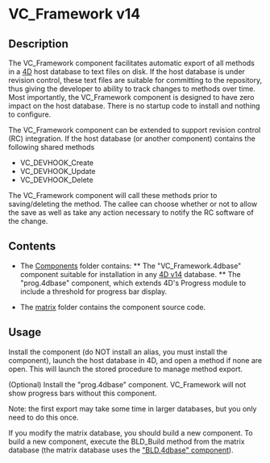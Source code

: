 # VC_Framework v14

## Description

The VC_Framework component facilitates automatic export of all methods in a [4D](http://www.4d.com) host database to text files on disk.  If the host database is under revision control, these text files are suitable for committing to the repository, thus giving the developer to ability to track changes to methods over time. Most importantly, the VC_Framework component is designed to have zero impact on the host database.  There is no startup code to install and nothing to configure.

The VC_Framework component can be extended to support revision control (RC) integration. If the host database (or another component) contains the following shared methods

* VC_DEVHOOK_Create
* VC_DEVHOOK_Update
* VC_DEVHOOK_Delete

The VC_Framework component will call these methods prior to saving/deleting the method. The callee can choose whether or not to allow the save as well as take any action necessary to notify the RC software of the change.

## Contents

* The [Components](https://github.com/4D/vc-framework-v14/tree/master/Components) folder contains:
** The "VC_Framework.4dbase" component suitable for installation in any [4D v14](http://www.4d.com/products/4dv14.html) database.
** The "prog.4dbase" component, which extends 4D's Progress module to include a threshold for progress bar display. 

* The [matrix](https://github.com/4D/vc-framework-v14/tree/master/matrix) folder contains the component source code.

## Usage

Install the component (do NOT install an alias, you must install the component), launch the host database in 4D, and open a method if none are open. This will launch the stored procedure to manage method export.

(Optional) Install the "prog.4dbase" component. VC_Framework will not show progress bars without this component.

Note: the first export may take some time in larger databases, but you only need to do this once.

If you modify the matrix database, you should build a new component.  To build a new component, execute the BLD_Build method from the matrix database (the matrix database uses the ["BLD.4dbase" component](https://github.com/4D/interpreted-build-v14)).
